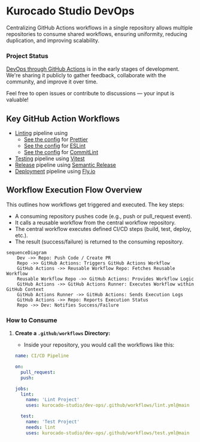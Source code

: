 # Kurocado Studio DevOps

Centralizing GitHub Actions workflows in a single repository allows multiple repositories to consume
shared workflows, ensuring uniformity, reducing duplication, and improving scalability.

### Project Status

[DevOps through GitHub Actions](https://kurocado.youtrack.cloud/articles/PLA-A-2/DevOps) is in the
early stages of development. We're sharing it publicly to gather feedback, collaborate with the
community, and improve it over time.

Feel free to open issues or contribute to discussions — your input is valuable!

## Key GitHub Action Workflows

- [Linting](https://kurocado.youtrack.cloud/articles/PLA-A-5/Lint) pipeline using
  - [See the config](https://kurocado.youtrack.cloud/articles/STY-A-8/Prettier) for
    [Prettier](https://prettier.io)
  - [See the config](https://kurocado.youtrack.cloud/articles/STY-A-10/ESLint) for
    [ESLint](https://eslint.org)
  - [See the config](https://kurocado.youtrack.cloud/articles/STY-A-12/CommitLint) for
    [CommitLint](https://commitlint.js.org)
- [Testing](https://kurocado.youtrack.cloud/articles/PLA-A-6/Test) pipeline using
  [Vitest](https://vitest.dev)
- [Release](https://kurocado.youtrack.cloud/articles/PLA-A-3/Release) pipeline using
  [Semantic Release](https://semantic-release.gitbook.io/semantic-release)
- [Deployment](https://kurocado.youtrack.cloud/articles/PLA-A-4/Deploy) pipeline using
  [Fly.io](https://fly.io/)

## Workflow Execution Flow Overview

This outlines how workflows get triggered and executed. The key steps:

- A consuming repository pushes code (e.g., push or pull_request event).
- It calls a reusable workflow from the central workflow repository.
- The central workflow executes defined CI/CD steps (build, test, deploy, etc.).
- The result (success/failure) is returned to the consuming repository.

```mermaid
sequenceDiagram
    Dev ->> Repo: Push Code / Create PR
    Repo ->> GitHub Actions: Triggers GitHub Actions Workflow
    GitHub Actions ->> Reusable Workflow Repo: Fetches Reusable Workflow
    Reusable Workflow Repo ->> GitHub Actions: Provides Workflow Logic
    GitHub Actions ->> GitHub Actions Runner: Executes Workflow within GitHub Context
    GitHub Actions Runner ->> GitHub Actions: Sends Execution Logs
    GitHub Actions ->> Repo: Reports Execution Status
    Repo ->> Dev: Notifies Success/Failure
```

### How to Consume

1. **Create a `.github/workflows` Directory:**

   - Inside your repository, you would call the workflows like this:

   ```yaml
   name: CI/CD Pipeline

   on:
     pull_request:
     push:

   jobs:
     lint:
       name: 'Lint Project'
       uses: kurocado-studio/dev-ops/.github/workflows/lint.yml@main

     test:
       name: 'Test Project'
       needs: lint
       uses: kurocado-studio/dev-ops/.github/workflows/test.yml@main
   ```
